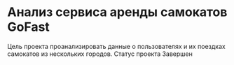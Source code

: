 # Анализ сервиса аренды самокатов GoFast
Цель проекта проанализировать данные о пользователях и их поездках самокатов из нескольких городов.
Cтатус проекта Завершен